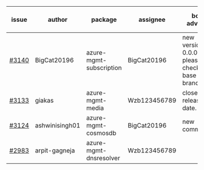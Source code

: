 | issue | author | package | assignee | bot advice | created date of issue | target release date | date from target |
| ------ | ------ | ------ | ------ | ------ | ------ | ------ | :-----: |
| [#3140](https://github.com/Azure/sdk-release-request/issues/3140) | BigCat20196 | azure-mgmt-subscription | BigCat20196 | new version is 0.0.0, please check base branch! | 09-05 | 09-19 |  |
| [#3133](https://github.com/Azure/sdk-release-request/issues/3133) | giakas | azure-mgmt-media | Wzb123456789 | close to release date.  | 09-01 | 09-06 | 0 |
| [#3124](https://github.com/Azure/sdk-release-request/issues/3124) | ashwinisingh01 | azure-mgmt-cosmosdb | BigCat20196 | new comment. | 08-29 | 09-02 |  |
| [#2983](https://github.com/Azure/sdk-release-request/issues/2983) | arpit-gagneja | azure-mgmt-dnsresolver | Wzb123456789 |  | 07-05 | 09-30 |  |
